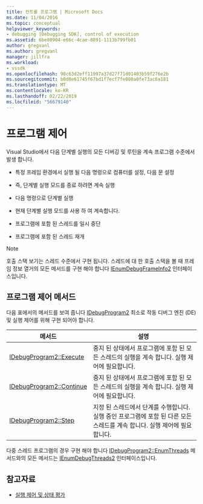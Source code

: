```yaml
---
title: 컨트롤 프로그램 | Microsoft Docs
ms.date: 11/04/2016
ms.topic: conceptual
helpviewer_keywords:
- debugging [Debugging SDK], control of execution
ms.assetid: 6be80904-e66c-4cae-8891-1113b799fb01
author: gregvanl
ms.author: gregvanl
manager: jillfra
ms.workload:
- vssdk
ms.openlocfilehash: 98c63d2eff11997a37d27f71d01403b59f276e2b
ms.sourcegitcommit: b0d8e61745f67bd1f7ecf7fe080a0fe73ac6a181
ms.translationtype: MT
ms.contentlocale: ko-KR
ms.lasthandoff: 02/22/2019
ms.locfileid: "56679140"
---
```

# <a name="program-control"></a>프로그램 제어
Visual Studio에서 다음 단계별 실행의 모든 디버깅 및 루틴을 계속 프로그램 수준에서 발생 합니다.

-   특정 프레임 환경에서 실행 될 다음 명령으로 컴퓨터를 설정, 다음 문 설정

-   즉, 단계별 실행 모드를 종료 하려면 계속 실행

-   다음 명령으로 단계별 실행

-   현재 단계별 실행 모드를 사용 하 여 계속합니다.

-   프로그램에 포함 된 스레드를 일시 중단

-   프로그램에 포함 된 스레드 재개

> [!NOTE]
>  호출 스택 보기는 스레드 수준에서 구현 됩니다. 스레드에 대 한 호출 스택을 볼 때 프레임 정보 열거의 모든 메서드를 구현 해야 합니다 [IEnumDebugFrameInfo2](../../extensibility/debugger/reference/ienumdebugframeinfo2.md) 인터페이스입니다.

## <a name="methods-of-program-control"></a>프로그램 제어 메서드
 다음 표에서의 메서드를 보여 줍니다 [IDebugProgram2](../../extensibility/debugger/reference/idebugprogram2.md) 최소로 작동 디버그 엔진 (DE) 및 실행 제어를 위해 구현 되어야 합니다.

|메서드|설명|
|------------|-----------------|
|[IDebugProgram2::Execute](../../extensibility/debugger/reference/idebugprogram2-execute.md)|중지 된 상태에서 프로그램에 포함 된 모든 스레드의 실행을 계속 합니다. 실행 제어에 필요합니다.|
|[IDebugProgram2::Continue](../../extensibility/debugger/reference/idebugprogram2-continue.md)|중지 된 상태에서 프로그램에 포함 된 모든 스레드의 실행을 계속 합니다. 실행 제어에 필요합니다.|
|[IDebugProgram2::Step](../../extensibility/debugger/reference/idebugprogram2-step.md)|지정 된 스레드에서 단계를 수행합니다. 실행 중인 프로그램에 포함 된 다른 모든 스레드를 계속 합니다. 실행 제어에 필요합니다.|

 다중 스레드 프로그램의 경우 구현 해야 합니다 [IDebugProgram2::EnumThreads](../../extensibility/debugger/reference/idebugprogram2-enumthreads.md) 메서드와의 모든 메서드는 [IEnumDebugThreads2](../../extensibility/debugger/reference/ienumdebugthreads2.md) 인터페이스입니다.

## <a name="see-also"></a>참고자료
- [실행 제어 및 상태 평가](../../extensibility/debugger/execution-control-and-state-evaluation.md)